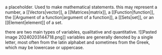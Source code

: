 a placeholder. Used to make mathematical statements. this may represent a number, a [[Vectors|vector]], a [[Matrices|matrix]], a [[Function|function]], the [[Argument of a function|argument of a function]], a [[Sets|set]], or an [[Element|element]] of a set.

there are two main types of variables, qualitative and quantitative. 
![[Pasted image 20240203144718.png]]
variables are generally denoted by a single letter, most often from the latin alphabet and sometimes from the Greek, which may be lowercase or uppercase. 
